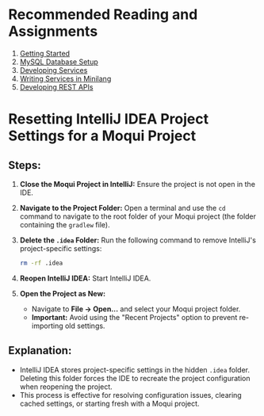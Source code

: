 # Recommended Reading and Assignments

1. [Getting Started](getting-started.md)
2. [MySQL Database Setup](database-setup.md)
3. [Developing Services](developing-services.md)
4. [Writing Services in Minilang](writing-services-in-minilang.md)
5. [Developing REST APIs](developing-rest-api.md)

# Resetting IntelliJ IDEA Project Settings for a Moqui Project

## Steps:

1. **Close the Moqui Project in IntelliJ:** Ensure the project is not open in the IDE.

2. **Navigate to the Project Folder:** Open a terminal and use the `cd` command to navigate to the root folder of your Moqui project (the folder containing the `gradlew` file).

3. **Delete the `.idea` Folder:** Run the following command to remove IntelliJ's project-specific settings:
   ```bash
   rm -rf .idea
   ```

4. **Reopen IntelliJ IDEA:** Start IntelliJ IDEA.

5. **Open the Project as New:**
   - Navigate to **File -> Open...** and select your Moqui project folder.
   - **Important:** Avoid using the "Recent Projects" option to prevent re-importing old settings.

## Explanation:

- IntelliJ IDEA stores project-specific settings in the hidden `.idea` folder. Deleting this folder forces the IDE to recreate the project configuration when reopening the project.
- This process is effective for resolving configuration issues, clearing cached settings, or starting fresh with a Moqui project.